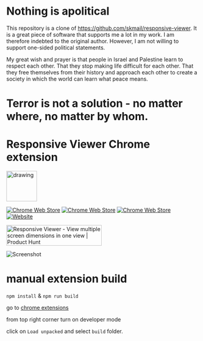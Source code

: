 # Nothing is apolitical

This repository is a clone of https://github.com/skmail/responsive-viewer.
It is a great piece of software that supports me a lot in my work.
I am therefore indebted to the original author.
However, I am not willing to support one-sided political statements.

My great wish and prayer is that people in Israel and Palestine learn to respect each other.
That they stop making life difficult for each other.
That they free themselves from their history and approach each other to create a society in which the world can learn what peace means.

# Terror is not a solution - no matter where, no matter by whom.

# Responsive Viewer Chrome extension

<img src="https://responsiveviewer.org/logo.png" alt="drawing" width="80"/>

[![Chrome Web Store](https://img.shields.io/chrome-web-store/d/inmopeiepgfljkpkidclfgbgbmfcennb.svg?style=for-the-badge&label=Chrome%20users&ogo=google-chrome&logoColor=white)][chrome]
[![Chrome Web Store](https://img.shields.io/chrome-web-store/v/inmopeiepgfljkpkidclfgbgbmfcennb.svg?style=for-the-badge&logo=google-chrome&logoColor=white)][chrome]
[![Chrome Web Store](https://img.shields.io/chrome-web-store/stars/inmopeiepgfljkpkidclfgbgbmfcennb.svg?style=for-the-badge&logo=google-chrome&logoColor=white)][chrome]
[![Website](https://img.shields.io/static/v1?label=website&message=responsiveviewer.org&style=for-the-badge&color=red)][website]

<a href="https://www.producthunt.com/posts/responsive-viewer?utm_source=badge-featured&utm_medium=badge&utm_souce=badge-responsive&#0045;viewer" target="_blank"><img src="https://api.producthunt.com/widgets/embed-image/v1/featured.svg?post_id=174749&theme=dark" alt="Responsive&#0032;Viewer - View&#0032;multiple&#0032;screen&#0032;dimensions&#0032;in&#0032;one&#0032;view | Product Hunt" style="width: 250px; height: 54px;" width="250" height="54" /></a>

![Screenshot](https://raw.githubusercontent.com/skmail/responsive-viewer/master/screenshot.png)

# manual extension build

`npm install` & `npm run build`

go to [chrome extensions](chrome://extensions/)

from top right corner turn on developer mode

click on `Load unpacked` and select `build` folder.

<!-- Links -->

[chrome]: https://chrome.google.com/webstore/detail/responsive-viewer/inmopeiepgfljkpkidclfgbgbmfcennb?hl=en
[website]: https://responsiveviewer.org/
